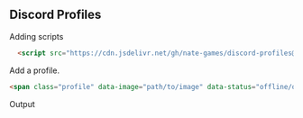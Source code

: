 ## Discord Profiles
Adding scripts
``` html
  <script src="https://cdn.jsdelivr.net/gh/nate-games/discord-profiles@main/package/discord.js"></script>
```
Add a profile.
``` html
<span class="profile" data-image="path/to/image" data-status="offline/online"></span>
```

Output
